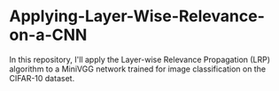 # Applying-Layer-Wise-Relevance-on-a-CNN
In this repository, I'll apply the Layer-wise Relevance Propagation (LRP) algorithm to a MiniVGG network trained for image classification on the CIFAR-10 dataset.
